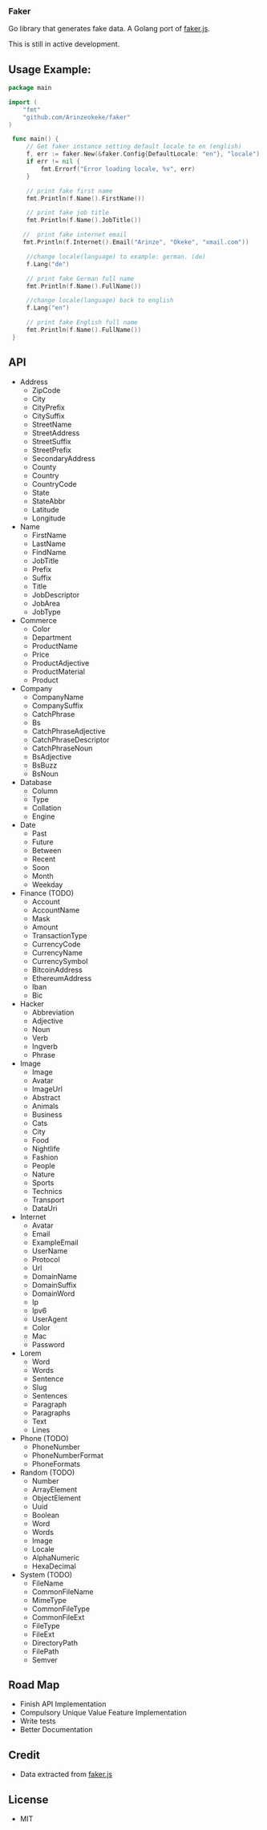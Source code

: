 ### Faker

Go library that generates fake data. A Golang port of [faker.js](https://github.com/Marak/faker.js).

This is still in active development.

## Usage Example:

```go
package main

import (
	"fmt"
	"github.com/Arinzeokeke/faker"
)

 func main() {
     // Get faker instance setting default locale to en (english)
     f, err := faker.New(&faker.Config{DefaultLocale: "en"}, "locale")
     if err != nil {
         fmt.Errorf("Error loading locale, %v", err)
     }

     // print fake first name
     fmt.Println(f.Name().FirstName())

     // print fake job title
     fmt.Println(f.Name().JobTitle())

    //  print fake internet email
    fmt.Println(f.Internet().Email("Arinze", "Okeke", "xmail.com"))

     //change locale(language) to example: german. (de)
     f.Lang("de")

     // print fake German full name
     fmt.Println(f.Name().FullName())

     //change locale(language) back to english
     f.Lang("en")

     // print fake English full name
     fmt.Println(f.Name().FullName())
 }
```

## API

* Address
  * ZipCode
  * City
  * CityPrefix
  * CitySuffix
  * StreetName
  * StreetAddress
  * StreetSuffix
  * StreetPrefix
  * SecondaryAddress
  * County
  * Country
  * CountryCode
  * State
  * StateAbbr
  * Latitude
  * Longitude
* Name
  * FirstName
  * LastName
  * FindName
  * JobTitle
  * Prefix
  * Suffix
  * Title
  * JobDescriptor
  * JobArea
  * JobType
* Commerce
  * Color
  * Department
  * ProductName
  * Price
  * ProductAdjective
  * ProductMaterial
  * Product
* Company
  * CompanyName
  * CompanySuffix
  * CatchPhrase
  * Bs
  * CatchPhraseAdjective
  * CatchPhraseDescriptor
  * CatchPhraseNoun
  * BsAdjective
  * BsBuzz
  * BsNoun
* Database
  * Column
  * Type
  * Collation
  * Engine
* Date
  * Past
  * Future
  * Between
  * Recent
  * Soon
  * Month
  * Weekday
* Finance (TODO)
  * Account
  * AccountName
  * Mask
  * Amount
  * TransactionType
  * CurrencyCode
  * CurrencyName
  * CurrencySymbol
  * BitcoinAddress
  * EthereumAddress
  * Iban
  * Bic
* Hacker
  * Abbreviation
  * Adjective
  * Noun
  * Verb
  * Ingverb
  * Phrase
* Image
  * Image
  * Avatar
  * ImageUrl
  * Abstract
  * Animals
  * Business
  * Cats
  * City
  * Food
  * Nightlife
  * Fashion
  * People
  * Nature
  * Sports
  * Technics
  * Transport
  * DataUri
* Internet
  * Avatar
  * Email
  * ExampleEmail
  * UserName
  * Protocol
  * Url
  * DomainName
  * DomainSuffix
  * DomainWord
  * Ip
  * Ipv6
  * UserAgent
  * Color
  * Mac
  * Password
* Lorem
  * Word
  * Words
  * Sentence
  * Slug
  * Sentences
  * Paragraph
  * Paragraphs
  * Text
  * Lines
* Phone (TODO)
  * PhoneNumber
  * PhoneNumberFormat
  * PhoneFormats
* Random (TODO)
  * Number
  * ArrayElement
  * ObjectElement
  * Uuid
  * Boolean
  * Word
  * Words
  * Image
  * Locale
  * AlphaNumeric
  * HexaDecimal
* System (TODO)
  * FileName
  * CommonFileName
  * MimeType
  * CommonFileType
  * CommonFileExt
  * FileType
  * FileExt
  * DirectoryPath
  * FilePath
  * Semver

## Road Map

* Finish API Implementation
* Compulsory Unique Value Feature Implementation
* Write tests
* Better Documentation

## Credit

* Data extracted from [faker.js](https://github.com/Marak/faker.js)

## License

* MIT
